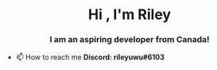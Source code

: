 
<h1 align="center">Hi , I'm Riley</h1>
<h3 align="center">I am an aspiring developer from Canada!</h3>

- 📫 How to reach me **Discord: rileyuwu#6103**

